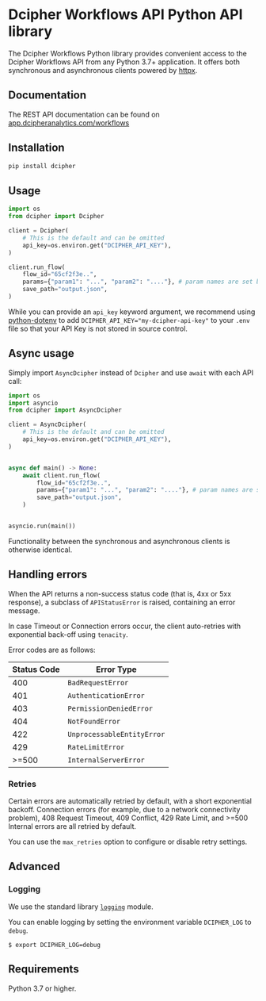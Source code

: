 # Dcipher Workflows API Python API library

The Dcipher Workflows Python library provides convenient access to the Dcipher Workflows API from any Python 3.7+
application. It offers both synchronous and asynchronous clients powered by [httpx](https://github.com/encode/httpx).

## Documentation

The REST API documentation can be found on [app.dcipheranalytics.com/workflows](https://app.dcipheranalytics.com/workflows)

## Installation

```sh
pip install dcipher
```

## Usage

```python
import os
from dcipher import Dcipher

client = Dcipher(
    # This is the default and can be omitted
    api_key=os.environ.get("DCIPHER_API_KEY"),
)

client.run_flow(
    flow_id="65cf2f3e..",
    params={"param1": "...", "param2": "...."}, # param names are set by workflow user
    save_path="output.json",
)
```

While you can provide an `api_key` keyword argument,
we recommend using [python-dotenv](https://pypi.org/project/python-dotenv/)
to add `DCIPHER_API_KEY="my-dcipher-api-key"` to your `.env` file
so that your API Key is not stored in source control.

## Async usage

Simply import `AsyncDcipher` instead of `Dcipher` and use `await` with each API call:

```python
import os
import asyncio
from dcipher import AsyncDcipher

client = AsyncDcipher(
    # This is the default and can be omitted
    api_key=os.environ.get("DCIPHER_API_KEY"),
)


async def main() -> None:
    await client.run_flow(
        flow_id="65cf2f3e..",
        params={"param1": "...", "param2": "...."}, # param names are set by workflow user
        save_path="output.json",
    )


asyncio.run(main())
```

Functionality between the synchronous and asynchronous clients is otherwise identical.

## Handling errors

When the API returns a non-success status code (that is, 4xx or 5xx
response), a subclass of `APIStatusError` is raised, containing an error message.

In case Timeout or Connection errors occur, the client auto-retries with exponential back-off using `tenacity`.

Error codes are as follows:

| Status Code | Error Type                 |
| ----------- | -------------------------- |
| 400         | `BadRequestError`          |
| 401         | `AuthenticationError`      |
| 403         | `PermissionDeniedError`    |
| 404         | `NotFoundError`            |
| 422         | `UnprocessableEntityError` |
| 429         | `RateLimitError`           |
| >=500       | `InternalServerError`      |

### Retries

Certain errors are automatically retried by default, with a short exponential backoff.
Connection errors (for example, due to a network connectivity problem), 408 Request Timeout, 409 Conflict,
429 Rate Limit, and >=500 Internal errors are all retried by default.

You can use the `max_retries` option to configure or disable retry settings.

## Advanced

### Logging

We use the standard library [`logging`](https://docs.python.org/3/library/logging.html) module.

You can enable logging by setting the environment variable `DCIPHER_LOG` to `debug`.

```shell
$ export DCIPHER_LOG=debug
```


## Requirements

Python 3.7 or higher.

